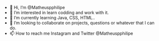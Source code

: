 - 👋 Hi, I’m @Matheuspphilipe
- 👀 I’m interested in learn codding and work with it.
- 🌱 I’m currently learning Java, CSS, HTML..
- 💞️ I’m looking to collaborate on projects, questions or whatever that I can do.
- 📫 How to reach me Instagram and Twitter @Matheuspphilipe

<!---
Matheuspphilipe/Matheuspphilipe is a ✨ special ✨ repository because its `README.md` (this file) appears on your GitHub profile.
You can click the Preview link to take a look at your changes.
--->
